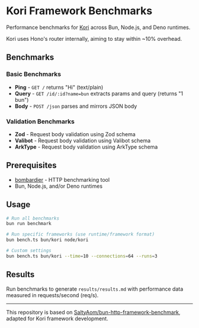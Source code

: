 # Kori Framework Benchmarks

Performance benchmarks for [Kori](https://github.com/korix/kori) across Bun, Node.js, and Deno runtimes.

Kori uses Hono's router internally, aiming to stay within ~10% overhead.

## Benchmarks

### Basic Benchmarks
- **Ping** - `GET /` returns "Hi" (text/plain)
- **Query** - `GET /id/:id?name=bun` extracts params and query (returns "1 bun")
- **Body** - `POST /json` parses and mirrors JSON body

### Validation Benchmarks
- **Zod** - Request body validation using Zod schema
- **Valibot** - Request body validation using Valibot schema
- **ArkType** - Request body validation using ArkType schema

## Prerequisites

- [bombardier](https://github.com/codesenberg/bombardier) - HTTP benchmarking tool
- Bun, Node.js, and/or Deno runtimes

## Usage

```bash
# Run all benchmarks
bun run benchmark

# Run specific frameworks (use runtime/framework format)
bun bench.ts bun/kori node/kori

# Custom settings
bun bench.ts bun/kori --time=10 --connections=64 --runs=3
```

## Results

Run benchmarks to generate `results/results.md` with performance data measured in requests/second (req/s).

---

This repository is based on [SaltyAom/bun-http-framework-benchmark](https://github.com/SaltyAom/bun-http-framework-benchmark), adapted for Kori framework development.
